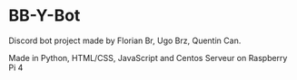 # BB-Y-Bot
Discord bot project made by Florian Br, Ugo Brz, Quentin Can.

Made in Python, HTML/CSS, JavaScript and Centos Serveur on Raspberry Pi 4
